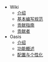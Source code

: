 
- Wiki
  - [介绍](/wiki/index.md)
  - [基本编写规范](/wiki/manual.md)
  - [贡献指南](/wiki/contribution.md)
  - [贡献者](/wiki/contributors.md)
- Oasis
  - [介绍](/oasis/index.md)
  - [功能概述](/oasis/standard.md)
  - [配置与个性化](/oasis/custom-preferrence.md)
